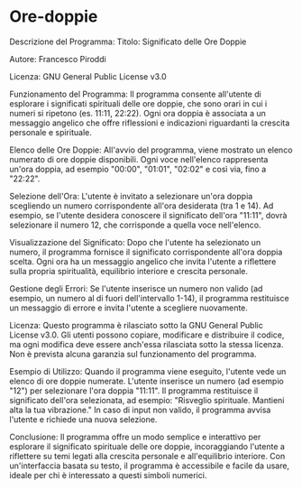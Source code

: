# Ore-doppie

Descrizione del Programma:
Titolo: Significato delle Ore Doppie

Autore: Francesco Piroddi

Licenza: GNU General Public License v3.0

Funzionamento del Programma:
Il programma consente all'utente di esplorare i significati spirituali delle ore doppie, che sono orari in cui i numeri si ripetono (es. 11:11, 22:22). Ogni ora doppia è associata a un messaggio angelico che offre riflessioni e indicazioni riguardanti la crescita personale e spirituale.

Elenco delle Ore Doppie: All'avvio del programma, viene mostrato un elenco numerato di ore doppie disponibili. Ogni voce nell'elenco rappresenta un'ora doppia, ad esempio "00:00", "01:01", "02:02" e così via, fino a "22:22".

Selezione dell'Ora: L'utente è invitato a selezionare un'ora doppia scegliendo un numero corrispondente all'ora desiderata (tra 1 e 14). Ad esempio, se l'utente desidera conoscere il significato dell'ora "11:11", dovrà selezionare il numero 12, che corrisponde a quella voce nell'elenco.

Visualizzazione del Significato: Dopo che l'utente ha selezionato un numero, il programma fornisce il significato corrispondente all'ora doppia scelta. Ogni ora ha un messaggio angelico che invita l'utente a riflettere sulla propria spiritualità, equilibrio interiore e crescita personale.

Gestione degli Errori: Se l'utente inserisce un numero non valido (ad esempio, un numero al di fuori dell'intervallo 1-14), il programma restituisce un messaggio di errore e invita l'utente a scegliere nuovamente.

Licenza:
Questo programma è rilasciato sotto la GNU General Public License v3.0. Gli utenti possono copiare, modificare e distribuire il codice, ma ogni modifica deve essere anch'essa rilasciata sotto la stessa licenza. Non è prevista alcuna garanzia sul funzionamento del programma.

Esempio di Utilizzo:
Quando il programma viene eseguito, l'utente vede un elenco di ore doppie numerate.
L'utente inserisce un numero (ad esempio "12") per selezionare l'ora doppia "11:11".
Il programma restituisce il significato dell'ora selezionata, ad esempio: "Risveglio spirituale. Mantieni alta la tua vibrazione."
In caso di input non valido, il programma avvisa l'utente e richiede una nuova selezione.

Conclusione:
Il programma offre un modo semplice e interattivo per esplorare il significato spirituale delle ore doppie, incoraggiando l'utente a riflettere su temi legati alla crescita personale e all'equilibrio interiore. Con un'interfaccia basata su testo, il programma è accessibile e facile da usare, ideale per chi è interessato a questi simboli numerici.
